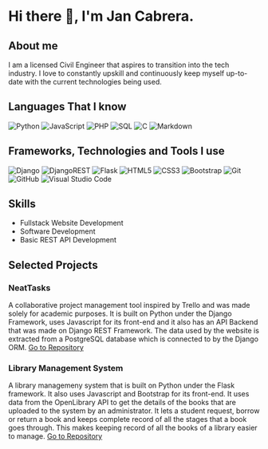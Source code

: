 # Hi there 👋, I'm Jan Cabrera.

## About me
I am a licensed Civil Engineer that aspires to transition into the tech industry. I love to constantly upskill and continuously keep myself up-to-date with the current technologies being used. 

## Languages That I know
![Python](https://img.shields.io/badge/python-3670A0?style=for-the-badge&logo=python&logoColor=ffdd54)
![JavaScript](https://img.shields.io/badge/javascript-%23323330.svg?style=for-the-badge&logo=javascript&logoColor=%23F7DF1E)
![PHP](https://img.shields.io/badge/php-%23777BB4.svg?style=for-the-badge&logo=php&logoColor=white)
![SQL](https://img.shields.io/badge/sql-513108?style=for-the-badge&logo=mysql)
![C](https://img.shields.io/badge/c-%2300599C.svg?style=for-the-badge&logo=c&logoColor=white)
![Markdown](https://img.shields.io/badge/markdown-%23000000.svg?style=for-the-badge&logo=markdown&logoColor=white)

## Frameworks, Technologies and Tools I use
![Django](https://img.shields.io/badge/django-%23092E20.svg?style=for-the-badge&logo=django&logoColor=white)
![DjangoREST](https://img.shields.io/badge/DJANGO-REST-ff1709?style=for-the-badge&logo=django&logoColor=white&color=ff1709&labelColor=gray)
![Flask](https://img.shields.io/badge/flask-%23000.svg?style=for-the-badge&logo=flask&logoColor=white)
![HTML5](https://img.shields.io/badge/html5-%23E34F26.svg?style=for-the-badge&logo=html5&logoColor=white)
![CSS3](https://img.shields.io/badge/css3-%231572B6.svg?style=for-the-badge&logo=css3&logoColor=white)
![Bootstrap](https://img.shields.io/badge/bootstrap-%238511FA.svg?style=for-the-badge&logo=bootstrap&logoColor=white)
![Git](https://img.shields.io/badge/git-%23F05033.svg?style=for-the-badge&logo=git&logoColor=white)
![GitHub](https://img.shields.io/badge/github-%23121011.svg?style=for-the-badge&logo=github&logoColor=white)
![Visual Studio Code](https://img.shields.io/badge/Visual%20Studio%20Code-0078d7.svg?style=for-the-badge&logo=visual-studio-code&logoColor=white)

## Skills
- Fullstack Website Development
- Software Development
- Basic REST API Development

## Selected Projects
### NeatTasks
A collaborative project management tool inspired by Trello and was made solely for academic purposes. It is built on Python under the Django Framework, uses Javascript for its front-end and it also has an API Backend that was made on Django REST Framework. The data used by the website is extracted from a PostgreSQL database which is connected to by the Django ORM.
[Go to Repository](https://github.com/Ravensilk/CS50W-Final-Project-NeatTasks)

### Library Management System
A library managemeny system that is built on Python under the Flask framework. It also uses Javascript and Bootstrap for its front-end. It uses data from the OpenLibrary API to get the details of the books that are uploaded to the system by an administrator. It lets a student request, borrow or return a book and keeps complete record of all the stages that a book goes through. This makes keeping record of all the books of a library easier to manage. 
[Go to Repository](https://github.com/Ravensilk/CS50X-Library-Project)
